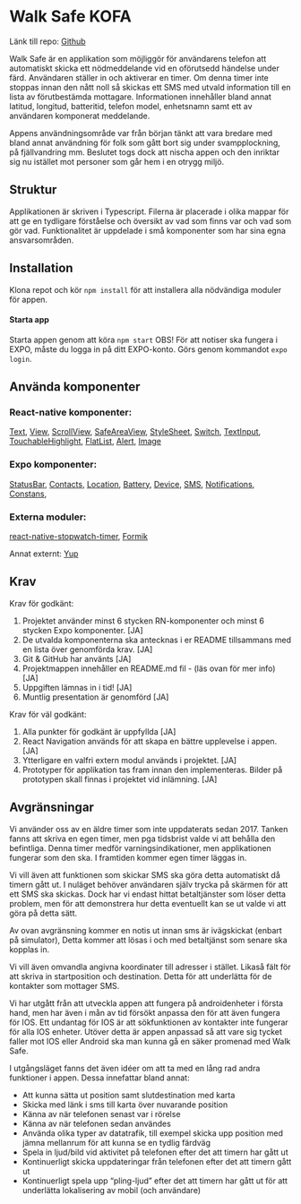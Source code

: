# Walk Safe KOFA 

Länk till repo:
[Github](https://github.com/95olibod/WalkSafe-KOF)

Walk Safe är en applikation som möjliggör för användarens telefon att automatiskt skicka ett nödmeddelande vid en oförutsedd händelse under färd. Användaren ställer in och aktiverar en timer. Om denna timer inte stoppas innan den nått noll så skickas ett SMS med utvald information till en lista av förutbestämda mottagare. Informationen innehåller bland annat latitud, longitud, batteritid, telefon model, enhetsnamn samt ett av användaren komponerat meddelande. 

Appens användningsområde var från början tänkt att vara bredare med bland annat användning för folk som gått bort sig under svampplockning, på fjällvandring mm. Beslutet togs dock att nischa appen och den inriktar sig nu istället mot personer som går hem i en otrygg miljö. 

## Struktur
Applikationen är skriven i Typescript. Filerna är placerade i olika mappar för att ge en tydligare förståelse och översikt av vad som finns var och vad som gör vad. 
Funktionalitet är uppdelade i små komponenter som har sina egna ansvarsområden. 

## Installation
Klona repot och kör `npm install` för att installera alla nödvändiga moduler för appen.

#### Starta app
Starta appen genom att köra `npm start`
OBS! För att notiser ska fungera i EXPO, måste du logga in på ditt EXPO-konto. Görs genom kommandot `expo login`.

## Använda komponenter

### React-native komponenter:

[Text](https://docs.expo.dev/versions/v42.0.0/react-native/text/),
[View](https://docs.expo.dev/versions/v42.0.0/react-native/view/),
[ScrollView](https://docs.expo.dev/versions/v42.0.0/react-native/scrollview/),
[SafeAreaView](https://docs.expo.dev/versions/v42.0.0/react-native/safeareaview/),
[StyleSheet](https://docs.expo.dev/versions/v42.0.0/react-native/stylesheet/),
[Switch](https://docs.expo.dev/versions/v42.0.0/react-native/switch/),
[TextInput](https://docs.expo.dev/versions/v42.0.0/react-native/textinput/),
[TouchableHighlight](https://docs.expo.dev/versions/v42.0.0/react-native/touchablehighlight/),
[FlatList](https://docs.expo.dev/versions/v42.0.0/react-native/flatlist/),
[Alert](https://docs.expo.dev/versions/v42.0.0/react-native/alert/),
[Image](https://docs.expo.dev/versions/v42.0.0/react-native/image/)


### Expo komponenter: 

[StatusBar](https://docs.expo.dev/versions/v42.0.0/react-native/statusbar/),
[Contacts](https://docs.expo.dev/versions/v42.0.0/sdk/contacts/),
[Location](https://docs.expo.dev/versions/v42.0.0/sdk/location/),
[Battery](https://docs.expo.dev/versions/v42.0.0/sdk/battery/),
[Device](https://docs.expo.dev/versions/v42.0.0/sdk/device/),
[SMS](https://docs.expo.dev/versions/v42.0.0/sdk/sms/),
[Notifications](https://docs.expo.dev/versions/v42.0.0/sdk/notifications/),
[Constans](https://docs.expo.dev/versions/v42.0.0/sdk/constants/),

### Externa moduler:
[react-native-stopwatch-timer](https://snack.expo.dev/@aboutreact/stopwatch-and-timer?session_id=snack-session-y4eB29bZK),
[Formik](https://formik.org/docs/overview)

Annat externt:
[Yup](https://www.npmjs.com/package/yup)

## Krav

Krav för godkänt:

1. Projektet använder minst 6 stycken RN-komponenter och minst 6 stycken Expo komponenter. [JA]
2. De utvalda komponenterna ska antecknas i er README tillsammans med en lista över genomförda krav. [JA]
3. Git & GitHub har använts [JA]
4. Projektmappen innehåller en README.md fil - (läs ovan för mer info) [JA]
5. Uppgiften lämnas in i tid! [JA]
6. Muntlig presentation är genomförd [JA]

Krav för väl godkänt:

1. Alla punkter för godkänt är uppfyllda [JA]
2. React Navigation används för att skapa en bättre upplevelse i appen. [JA]
3. Ytterligare en valfri extern modul används i projektet. [JA]
4. Prototyper för applikation tas fram innan den implementeras. Bilder på prototypen skall finnas i projektet vid inlämning. [JA]


## Avgränsningar

Vi använder oss av en äldre timer som inte uppdaterats sedan 2017. Tanken fanns att skriva en egen timer, men pga tidsbrist valde vi att behålla den befintliga. Denna timer medför varningsindikationer, men applikationen fungerar som den ska. I framtiden kommer egen timer läggas in.

Vi vill även att funktionen som skickar SMS ska göra detta automatiskt då timern gått ut. I nuläget behöver användaren själv trycka på skärmen för att ett SMS ska skickas. Dock har vi endast hittat betaltjänster som löser detta problem, men för att demonstrera hur detta eventuellt kan se ut valde vi att göra på detta sätt.

Av ovan avgränsning kommer en notis ut innan sms är ivägskickat (enbart på simulator), Detta kommer att lösas i och med betaltjänst som senare ska kopplas in.

Vi vill även omvandla angivna koordinater till adresser i stället. Likaså fält för att skriva in startposition och destination. Detta för att underlätta för de kontakter som mottager SMS.

Vi har utgått från att utveckla appen att fungera på androidenheter i första hand, men har även i mån av tid försökt anpassa den för att även fungera för IOS.
Ett undantag för IOS är att sökfunktionen av kontakter inte fungerar för alla IOS enheter. Utöver detta är appen anpassad så att vare sig tycket faller mot IOS eller Android ska man kunna gå en säker promenad med Walk Safe.

I utgångsläget fanns det även idéer om att ta med en lång rad andra funktioner i appen. Dessa innefattar bland annat:
- Att kunna sätta ut position samt slutdestination med karta
- Skicka med länk i sms till karta över nuvarande position
- Känna av när telefonen senast var i rörelse
- Känna av när telefonen sedan användes
- Använda olika typer av datatrafik, till exempel skicka upp position med jämna mellanrum för att kunna se en tydlig färdväg
- Spela in ljud/bild vid aktivitet på telefonen efter det att timern har gått ut
- Kontinuerligt skicka uppdateringar från telefonen efter det att timern gått ut
- Kontinuerligt spela upp “pling-ljud” efter det att timern har gått ut för att underlätta lokalisering av mobil (och användare)

